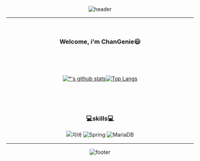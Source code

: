 <div align="center">

![header](https://capsule-render.vercel.app/api?type=slice&color=gradient&height=200&text=ChangGenie's%20GitHub&fontSize=50&section=header)

---

<br>

### **Welcome, i'm ChanGenie**:smiley:

<br><br><br>

[![*'s github stats](https://github-readme-stats.vercel.app/api?username=ckdwls2718&show_icons=true&theme=merko)](https://github.com/ckdwls2718)[![Top Langs](https://github-readme-stats.vercel.app/api/top-langs/?username=ckdwls2718&layout=compact)](https://github.com/ckdwls2718/githubreadme-stats)

<br><br><br>

### :computer:**skills**:computer:
![자바](https://img.shields.io/badge/-JAVA-007396?style=flat&logo=Java&logoColor=ffffff) ![Spring](https://img.shields.io/badge/-Spring-6DB33F?style=for-the-badge&logo=Spring&logoColor=white) ![MariaDB](https://img.shields.io/badge/-MariaDB-1F305F?style=flat-square&logo=mariadb&logoColor=white)

---

![footer](https://capsule-render.vercel.app/api?type=slice&color=gradient&height=100&section=footer)

</div>
